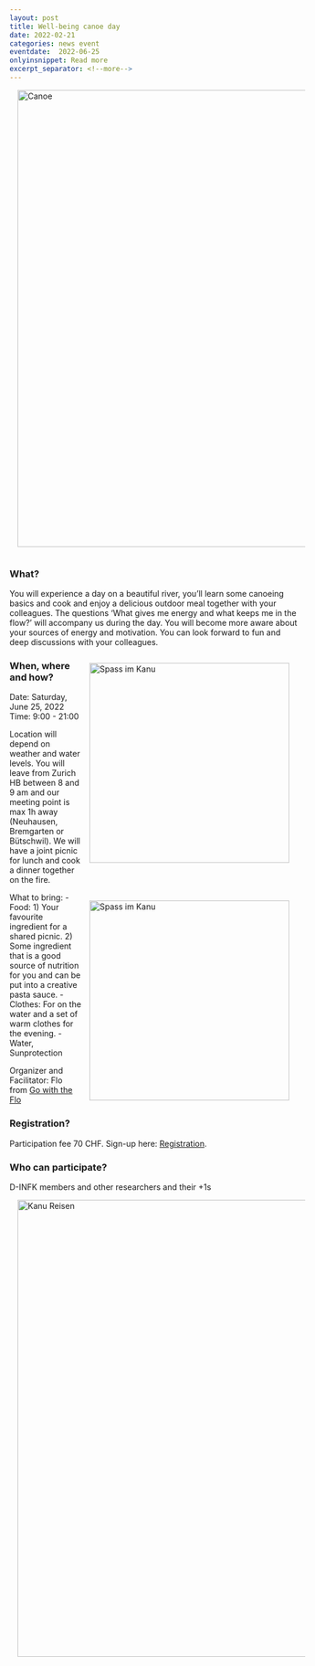 ```yaml
---
layout: post
title: Well-being canoe day 
date: 2022-02-21
categories: news event
eventdate:  2022-06-25
onlyinsnippet: Read more
excerpt_separator: <!--more-->  
---
```


<img style="margin:0em 0em 1em 1em" align="center" src="{{ site.baseurl }}/images/MS-2022S/Kanu-Reisen-1484.JPG" title="Canoe" width="800">

### What?
You will experience a day on a beautiful river, you’ll learn some canoeing basics and cook and enjoy a delicious outdoor meal together with your colleagues. The questions ‘What gives me energy and what keeps me in the flow?’ will accompany us during the day. You will become more aware about your sources of energy and motivation. You can look forward to fun and deep discussions with your colleagues.

<!--more-->

<img style="margin:1em" align="right" src="{{ site.baseurl }}/images/MS-2022S/Spass-im-Kanu.jpg" title="Spass im Kanu" width="350">


### When, where and how?  
Date: Saturday, June 25, 2022  
Time: 9:00 - 21:00

Location will depend on weather and water levels. You will leave from Zurich HB between 8 and 9 am and our meeting point is max 1h away (Neuhausen, Bremgarten or Bütschwil). We will have a joint picnic for lunch and cook a dinner together on the fire.  

<img style="margin:1em" align="right" src="{{ site.baseurl }}/images/MS-2022S/farbiges-picknick-am-fluss.jpg" title="Spass im Kanu" width="350">

What to bring:
-Food: 1) Your favourite ingredient for a shared picnic. 2) Some ingredient that is a good source of nutrition for you and can be put into a creative pasta sauce.
-Clothes: For on the water and a set of warm clothes for the evening.
-Water, Sunprotection



Organizer and Facilitator: Flo from [Go with the Flo](https://florian-meier.li/)
### Registration?  
Participation fee 70 CHF. Sign-up here: [Registration](https://forms.gle/G8aAWLN8PoAakxos9). 

### Who can participate?
D-INFK members and other researchers and their +1s

<img style="margin:0em 0em 1em 1em" align="center" src="{{ site.baseurl }}/images/MS-2022S/Kanu-Reisen-20200625_123514.jpg" title="Kanu Reisen" width="800">


  
